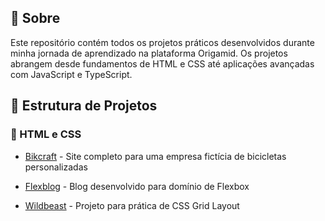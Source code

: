 ## 🚀 Sobre
Este repositório contém todos os projetos práticos desenvolvidos durante minha jornada de aprendizado na plataforma Origamid. Os projetos abrangem desde fundamentos de HTML e CSS até aplicações avançadas com JavaScript e TypeScript.

## 📂 Estrutura de Projetos

### 🎯 HTML e CSS

- [Bikcraft](bikcraft) - Site completo para uma empresa fictícia de bicicletas personalizadas

- [Flexblog](flexblog) -  Blog desenvolvido para domínio de Flexbox

- [Wildbeast](wildbeast) -  Projeto para prática de CSS Grid Layout